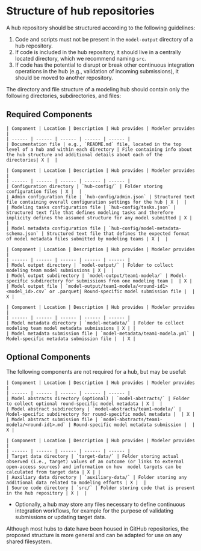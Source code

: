 # Structure of hub repositories

A hub repository should be structured according to the following guidelines:

1. Code and scripts must not be present in the `model-output` directory of a hub repository.
2. If code is included in the hub repository, it should live in a centrally located directory, which we recommend naming `src`.
3. If code has the potential to disrupt or break other continuous integration operations in the hub (e.g., validation of incoming submissions),
it should be moved to another repository. 


The directory and file structure of a modeling hub should contain only the following directories, subdirectories, and files:

## Required Components

``` {table} Documentation (README.md)
| Component | Location | Description | Hub provides | Modeler provides |
| ------ | ------ | ------ | ------ | ------ | 
| Documentation file | e.g., `README.md` file, located in the top level of a hub and within each directory | File containing info about the hub structure and additional details about each of the directories| X |  |
```

``` {table} Configuration (hub-config/)
| Component | Location | Description | Hub provides | Modeler provides |
| ------ | ------ | ------ | ------ | ------ | 
| Configuration directory | `hub-config/` | Folder storing configuration files | X |  |
| Admin configuration file | `hub-config/admin.json` | Structured text file containing overall configuration settings for the hub | X |  | 
| Modeling tasks configuration file | `hub-config/tasks.json` | Structured text file that defines modeling tasks and therefore implicity defines the assumed structure for any model submitted | X |  | 
| Model metadata configuration file | `hub-config/model-metadata-schema.json` | Structured text file that defines the expected format of model metadata files submitted by modeling teams | X |  |  
```

``` {table} Model Output Submissions (model-output/)
| Component | Location | Description | Hub provides | Modeler provides |
| ------ | ------ | ------ | ------ | ------ | 
| Model output directory | `model-output/` | Folder to collect modeling team model submissions | X |  | 
| Model output subdirectory | `model-output/team1-modela/` | Model-specific subdirectory for submissions from one modeling team |  | X | 
| Model output file | `model-output/team1-modela/<round-id1><model_id>.csv` or .parquet| Round-specific model submission file |  | X | 
```

``` {table} Model Metadata (model-metadata/)
| Component | Location | Description | Hub provides | Modeler provides |
| ------ | ------ | ------ | ------ | ------ | 
| Model metadata directory | `model-metadata/` | Folder to collect modeling team model metadata submissions | X | | 
| Model metadata submission file | `model-metadata/team1-modela.yml` | Model-specific metadata submission file |  | X | 
```


## Optional Components

The following components are not required for a hub, but may be useful:

``` {table} Model Abstracts (model-abstracts/)
| Component | Location | Description | Hub provides | Modeler provides |
| ------ | ------ | ------ | ------ | ------ | 
| Model abstracts directory (optional) | `model-abstracts/` | Folder to collect optional round-specific model metadata | X |  | 
| Model abstract subdirectory | `model-abstracts/team1-modela/` | Model-specific subdirectory for round-specific model metadata |  | X | 
| Model abstract submission file | `model-abstracts/team1-modela/<round-id1>.md` | Round-specific model metadata submission |  | X | 
```

``` {table} Data and Code
| Component | Location | Description | Hub provides | Modeler provides |
| ------ | ------ | ------ | ------ | ------ | 
| Target data directory | `target-data/` | Folder storing actual observed (i.e., target) values of an outcome (or links to external open-access sources) and information on how  model targets can be calculated from target data | X | | 
| Auxiliary data directory | `auxiliary-data/` | Folder storing any additional data related to modeling efforts | X |  | 
| Source code directory | `src/` | Folder storing code that is present in the hub repository | X |  | 
```


* Optionally, a hub may store any files necessary to define continuous integration workflows, for example for the purpose of validating submissions or updating target data. 

Although most hubs to date have been housed in GitHub repositories, the proposed structure is more general and can be adapted for use on any shared filesystem. 

